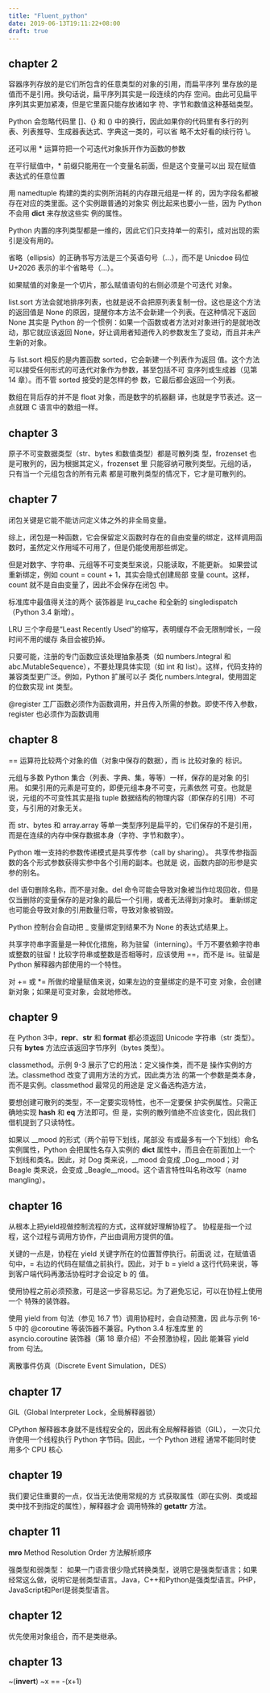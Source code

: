 ```yaml
---
title: "Fluent_python"
date: 2019-06-13T19:11:22+08:00
draft: true
---
```


## chapter 2

容器序列存放的是它们所包含的任意类型的对象的引用，而扁平序列
里存放的是值而不是引用。换句话说，扁平序列其实是一段连续的内存
空间。由此可见扁平序列其实更加紧凑，但是它里面只能存放诸如字
符、字节和数值这种基础类型。

Python 会忽略代码里 []、{} 和 () 中的换行，因此如果你的代码里有多行的列表、列表推导、生成器表达式、字典这一类的，可以省
略不太好看的续行符 \。

还可以用 * 运算符把一个可迭代对象拆开作为函数的参数

在平行赋值中，* 前缀只能用在一个变量名前面，但是这个变量可以出
现在赋值表达式的任意位置

用 namedtuple 构建的类的实例所消耗的内存跟元组是一样
的，因为字段名都被存在对应的类里面。这个实例跟普通的对象实
例比起来也要小一些，因为 Python 不会用 __dict__ 来存放这些实
例的属性。

Python 内置的序列类型都是一维的，因此它们只支持单一的索引，成对出现的索引是没有用的。

省略（ellipsis）的正确书写方法是三个英语句号（...），而不是
Unicdoe 码位 U+2026 表示的半个省略号（...）。

如果赋值的对象是一个切片，那么赋值语句的右侧必须是个可迭代
对象。

list.sort 方法会就地排序列表，也就是说不会把原列表复制一份。这也是这个方法的返回值是 None 的原因，提醒你本方法不会新建一个列表。在这种情况下返回 None 其实是 Python 的一个惯例：如果一个函数或者方法对对象进行的是就地改动，那它就应该返回 None，好让调用者知道传入的参数发生了变动，而且并未产生新的对象。

与 list.sort 相反的是内置函数 sorted，它会新建一个列表作为返回
值。这个方法可以接受任何形式的可迭代对象作为参数，甚至包括不可
变序列或生成器（见第 14 章）。而不管 sorted 接受的是怎样的参
数，它最后都会返回一个列表。

数组在背后存的并不是 float 对象，而是数字的机器翻
译，也就是字节表述。这一点就跟 C 语言中的数组一样。

## chapter 3

原子不可变数据类型（str、bytes 和数值类型）都是可散列类
型，frozenset 也是可散列的，因为根据其定义，frozenset 里
只能容纳可散列类型。元组的话，只有当一个元组包含的所有元素
都是可散列类型的情况下，它才是可散列的。

## chapter 7

闭包关键是它能不能访问定义体之外的非全局变量。

综上，闭包是一种函数，它会保留定义函数时存在的自由变量的绑定，这样调用函数时，虽然定义作用域不可用了，但是仍能使用那些绑定。

但是对数字、字符串、元组等不可变类型来说，只能读取，不能更新。
如果尝试重新绑定，例如 count = count + 1，其实会隐式创建局部
变量 count。这样，count 就不是自由变量了，因此不会保存在闭包
中。

标准库中最值得关注的两个
装饰器是 lru_cache 和全新的 singledispatch（Python 3.4 新增）。

LRU 三个字母是“Least
Recently Used”的缩写，表明缓存不会无限制增长，一段时间不用的缓存
条目会被扔掉。

只要可能，注册的专门函数应该处理抽象基类（如 numbers.Integral
和 abc.MutableSequence），不要处理具体实现（如 int 和
list）。这样，代码支持的兼容类型更广泛。例如，Python 扩展可以子
类化 numbers.Integral，使用固定的位数实现 int 类型。

@register 工厂函数必须作为函数调用，并且传入所需的参数。即使不传入参数，register 也必须作为函数调用

## chapter 8
== 运算符比较两个对象的值（对象中保存的数据），而 is 比较对象的
标识。

元组与多数 Python 集合（列表、字典、集，等等）一样，保存的是对象
的引用。 如果引用的元素是可变的，即便元组本身不可变，元素依然
可变。也就是说，元组的不可变性其实是指 tuple 数据结构的物理内容（即保存的引用）不可变，与引用的对象无关。

而 str、bytes 和 array.array 等单一类型序列是扁平的，它们保存的不是引用，而是在连续的内存中保存数据本身（字符、字节和数字）。

Python 唯一支持的参数传递模式是共享传参（call by sharing）。
共享传参指函数的各个形式参数获得实参中各个引用的副本。也就是
说，函数内部的形参是实参的别名。

del 语句删除名称，而不是对象。del 命令可能会导致对象被当作垃圾回收，但是仅当删除的变量保存的是对象的最后一个引用，或者无法得到对象时。 重新绑定也可能会导致对象的引用数量归零，导致对象被销毁。

Python 控制台会自动把 _ 变量绑定到结果不为 None 的表达式结果上。

共享字符串字面量是一种优化措施，称为驻留（interning）。千万不要依赖字符串或整数的驻留！比较字符串或整数是否相等时，应该使用 ==，而不是 is。驻留是 Python 解释器内部使用的一个特性。

对 += 或 *= 所做的增量赋值来说，如果左边的变量绑定的是不可变
对象，会创建新对象；如果是可变对象，会就地修改。

## chapter 9

在 Python 3中，__repr__、__str__ 和 __format__ 都必须返回 Unicode 字符串（str 类型）。只有 __bytes__ 方法应该返回字节序列（bytes 类型）。

 classmethod。示例 9-3 展示了它的用法：定义操作类，而不是
操作实例的方法。classmethod 改变了调用方法的方式，因此类方法
的第一个参数是类本身，而不是实例。classmethod 最常见的用途是
定义备选构造方法，

要想创建可散列的类型，不一定要实现特性，也不一定要保
护实例属性。只需正确地实现 __hash__ 和 __eq__ 方法即可。但
是，实例的散列值绝不应该变化，因此我们借机提到了只读特性。

如果以 __mood 的形式（两个前导下划线，尾部没
有或最多有一个下划线）命名实例属性，Python 会把属性名存入实例的
__dict__ 属性中，而且会在前面加上一个下划线和类名。因此，对
Dog 类来说，__mood 会变成 _Dog__mood；对 Beagle 类来说，会变成
_Beagle__mood。这个语言特性叫名称改写（name mangling）。

## chapter 16

从根本上把yield视做控制流程的方式，这样就好理解协程了。
协程是指一个过程，这个过程与调用方协作，产出由调用方提供的值。

关键的一点是，协程在 yield 关键字所在的位置暂停执行。前面说
过，在赋值语句中，= 右边的代码在赋值之前执行。因此，对于 b =
yield a 这行代码来说，等到客户端代码再激活协程时才会设定 b 的
值。

使用协程之前必须预激，可是这一步容易忘记。为了避免忘记，可以在协程上使用一个
特殊的装饰器。

使用 yield from 句法（参见 16.7 节）调用协程时，会自动预激，因
此与示例 16-5 中的 @coroutine 等装饰器不兼容。Python 3.4 标准库里
的 asyncio.coroutine 装饰器（第 18 章介绍）不会预激协程，因此
能兼容 yield from 句法。

离散事件仿真（Discrete Event Simulation，DES）

## chapter 17
GIL（Global Interpreter
Lock，全局解释器锁）

CPython 解释器本身就不是线程安全的，因此有全局解释器锁（GIL），
一次只允许使用一个线程执行 Python 字节码。因此，一个 Python 进程
通常不能同时使用多个 CPU 核心

## chapter 19

我们要记住重要的一点，仅当无法使用常规的方
式获取属性（即在实例、类或超类中找不到指定的属性），解释器才会
调用特殊的 __getattr__ 方法。
## chapter 11

__mro__ Method Resolution Order 方法解析顺序

强类型和弱类型：
    如果一门语言很少隐式转换类型，说明它是强类型语言；如果经常这么做，说明它是弱类型语言。Java，C++和Python是强类型语言。PHP，JavaScript和Perl是弱类型语言。

## chapter 12
优先使用对象组合，而不是类继承。

## chapter 13
~(__invert__)  ~x == -(x+1)
